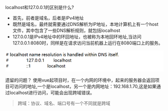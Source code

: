 

localhost和127.0.0.1的区别是什么?

- 首先，前者是域名，后者是IPv4地址
- 既然是域名，最终就需要通过DNS解析为IP地址，本地计算机上有一个host 文件，其中包含了一些DNS解析规则，就包括localhost
- 127.0.0.1是IPv4地址中的环回地址，也被称为本地回环地址,当访问127.0.0.1:8080时，同样是在请求访问当前机器上运行在8080端口上的服务。


<img src="./pic/localhost与本地host文件的关系.png">



遗留的问题？
使用vue起项目时，在一个内网的环境中，起来的服务器会返回项目可访问的地址,一个是localhost，另一个是内网地址：192.168.1.70,这是如果通过localhost进行访问，可能会出现跨域错误。

> 跨域：协议、域名、端口号有一个不同就是跨域
